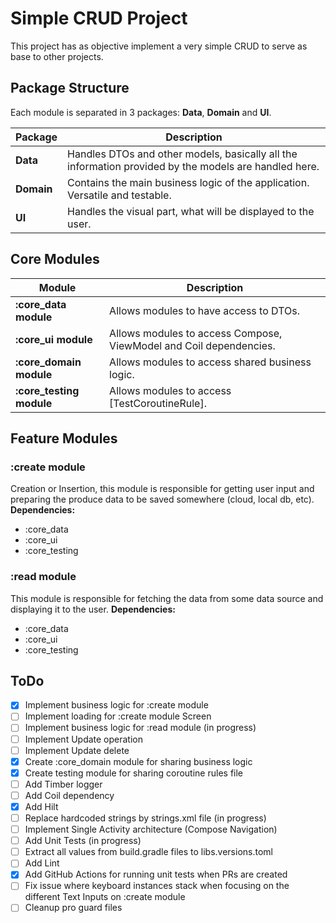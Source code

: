 # Simple CRUD Project
This project has as objective implement a very simple CRUD to serve as base to other projects.

## Package Structure
Each module is separated in 3 packages: **Data**, **Domain** and **UI**.

| Package    | Description                                                                                           |
|------------|-------------------------------------------------------------------------------------------------------|
| **Data**   | Handles DTOs and other models, basically all the information provided by the models are handled here. |
| **Domain** | Contains the main business logic of the application. Versatile and testable.                          |
| **UI**     | Handles the visual part, what will be displayed to the user.                                          |

## Core Modules
| Module                   | Description                                                        |
|--------------------------|--------------------------------------------------------------------|
| **:core_data module**    | Allows modules to have access to DTOs.                             |
| **:core_ui module**      | Allows modules to access Compose, ViewModel and Coil dependencies. |
| **:core_domain module**  | Allows modules to access shared business logic.                    |
| **:core_testing module** | Allows modules to access [TestCoroutineRule].                      |

## Feature Modules
### :create module
Creation or Insertion, this module is responsible for getting user input and preparing the produce data to be saved somewhere (cloud, local db, etc).
**Dependencies:**
- :core_data
- :core_ui
- :core_testing

### :read module
This module is responsible for fetching the data from some data source and displaying it to the user.
**Dependencies:**
- :core_data
- :core_ui
- :core_testing

## ToDo
- [x] Implement business logic for :create module
- [ ] Implement loading for :create module Screen
- [ ] Implement business logic for :read module (in progress)
- [ ] Implement Update operation
- [ ] Implement Update delete
- [x] Create :core_domain module for sharing business logic
- [x] Create testing module for sharing coroutine rules file
- [ ] Add Timber logger
- [ ] Add Coil dependency
- [x] Add Hilt
- [ ] Replace hardcoded strings by strings.xml file (in progress)
- [ ] Implement Single Activity architecture (Compose Navigation)
- [ ] Add Unit Tests (in progress)
- [ ] Extract all values from build.gradle files to libs.versions.toml
- [ ] Add Lint
- [x] Add GitHub Actions for running unit tests when PRs are created
- [ ] Fix issue where keyboard instances stack when focusing on the different Text Inputs on :create module
- [ ] Cleanup pro guard files